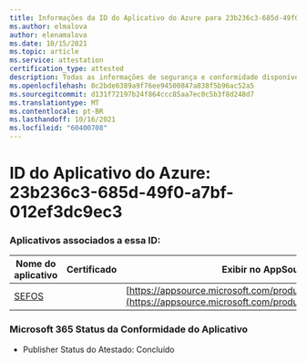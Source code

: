 ```yaml
---
title: Informações da ID do Aplicativo do Azure para 23b236c3-685d-49f0-a7bf-012ef3dc9ec3
ms.author: elmalova
author: elenamalova
ms.date: 10/15/2021
ms.topic: article
ms.service: attestation
certification_type: attested
description: Todas as informações de segurança e conformidade disponíveis para o 23b236c3-685d-49f0-a7bf-012ef3dc9ec3.
ms.openlocfilehash: 0c2bde6389a9f76ee94500847a838f5b96ac52a5
ms.sourcegitcommit: d131f72197b24f864ccc85aa7ec0c5b3f8d248d7
ms.translationtype: MT
ms.contentlocale: pt-BR
ms.lasthandoff: 10/16/2021
ms.locfileid: "60400708"
---
```

# <a name="azure-app-id-23b236c3-685d-49f0-a7bf-012ef3dc9ec3"></a>ID do Aplicativo do Azure: 23b236c3-685d-49f0-a7bf-012ef3dc9ec3


### <a name="apps-associated-with-this-id"></a>Aplicativos associados a essa ID:
| **Nome do aplicativo** | **Certificado** | **Exibir no AppSource** |
|--------------|---------------|-----------------------|
| [SEFOS](https://docs.microsoft.com/microsoft-365-app-certification/forward/WA200003219) |  | [https://appsource.microsoft.com/product/office/WA200003219](https://appsource.microsoft.com/product/office/WA200003219) |

### <a name="microsoft-365-app-compliance-status"></a>Microsoft 365 Status da Conformidade do Aplicativo
- Publisher Status do Atestado: Concluído
